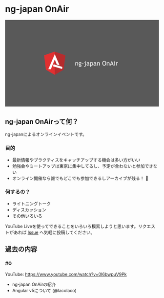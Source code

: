 # ng-japan OnAir

![logo](./logo.png)

## ng-japan OnAirって何？

ng-japanによるオンラインイベントです。

### 目的

- 最新情報やプラクティスをキャッチアップする機会は多い方がいい
- 勉強会やミートアップは東京に集中してるし、予定が合わないと参加できない
- オンライン開催なら誰でもどこでも参加できるしアーカイブが残る！ :tada:

### 何するの？

- ライトニングトーク
- ディスカッション
- その他いろいろ

YouTube Liveを使ってできることをいろいろ模索しようと思います。リクエストがあれば [Issue](https://github.com/ng-japan/on-air/issues/2) へ気軽に投稿してください。


## 過去の内容

### #0 

YouTube: https://www.youtube.com/watch?v=0I6bwpuV9Pk

- ng-japan OnAirの紹介
- Angular v5について (@lacolaco)
